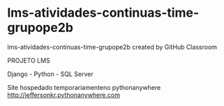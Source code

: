 # lms-atividades-continuas-time-grupope2b
lms-atividades-continuas-time-grupope2b created by GitHub Classroom

PROJETO LMS

Django - Python - SQL Server

Site hospedado temporariamenteno pythonanywhere
http://jeffersonkr.pythonanywhere.com

